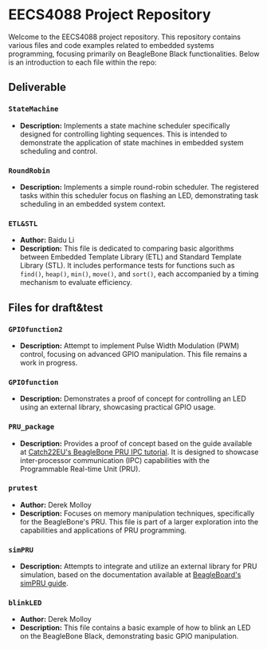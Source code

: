 # EECS4088 Project Repository

Welcome to the EECS4088 project repository. This repository contains various files and code examples related to embedded systems programming, focusing primarily on BeagleBone Black functionalities. Below is an introduction to each file within the repo:

## Deliverable

### `StateMachine`
- **Description:** Implements a state machine scheduler specifically designed for controlling lighting sequences. This is intended to demonstrate the application of state machines in embedded system scheduling and control.

### `RoundRobin`
- **Description:** Implements a simple round-robin scheduler. The registered tasks within this scheduler focus on flashing an LED, demonstrating task scheduling in an embedded system context.

### `ETL&STL`
- **Author:** Baidu Li
- **Description:** This file is dedicated to comparing basic algorithms between Embedded Template Library (ETL) and Standard Template Library (STL). It includes performance tests for functions such as `find()`, `heap()`, `min()`, `move()`, and `sort()`, each accompanied by a timing mechanism to evaluate efficiency.


## Files for draft&test

### `GPIOfunction2`
- **Description:** Attempt to implement Pulse Width Modulation (PWM) control, focusing on advanced GPIO manipulation. This file remains a work in progress.

### `GPIOfunction`
- **Description:** Demonstrates a proof of concept for controlling an LED using an external library, showcasing practical GPIO usage.

### `PRU_package`
- **Description:** Provides a proof of concept based on the guide available at [Catch22EU's BeagleBone PRU IPC tutorial](https://catch22eu.github.io/website/beaglebone/beaglebone-pru-ipc). It is designed to showcase inter-processor communication (IPC) capabilities with the Programmable Real-time Unit (PRU).

### `prutest`
- **Author:** Derek Molloy
- **Description:** Focuses on memory manipulation techniques, specifically for the BeagleBone's PRU. This file is part of a larger exploration into the capabilities and applications of PRU programming.


### `simPRU`
- **Description:** Attempts to integrate and utilize an external library for PRU simulation, based on the documentation available at [BeagleBoard's simPRU guide](https://docs.beagleboard.org/latest/projects/simppru/basics.html).

### `blinkLED`
- **Author:** Derek Molloy
- **Description:** This file contains a basic example of how to blink an LED on the BeagleBone Black, demonstrating basic GPIO manipulation.
